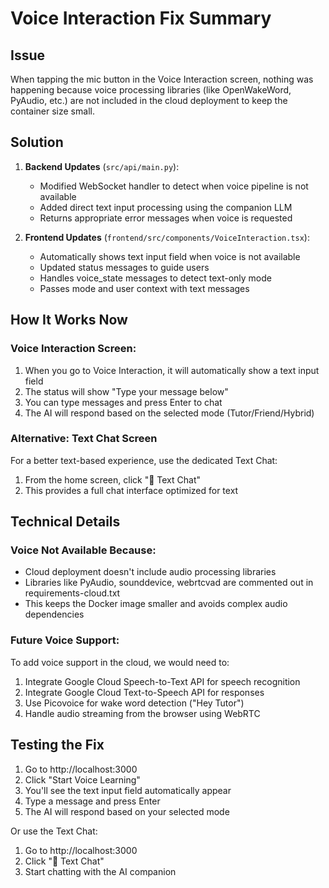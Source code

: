 # Voice Interaction Fix Summary

## Issue
When tapping the mic button in the Voice Interaction screen, nothing was happening because voice processing libraries (like OpenWakeWord, PyAudio, etc.) are not included in the cloud deployment to keep the container size small.

## Solution
1. **Backend Updates** (`src/api/main.py`):
   - Modified WebSocket handler to detect when voice pipeline is not available
   - Added direct text input processing using the companion LLM
   - Returns appropriate error messages when voice is requested

2. **Frontend Updates** (`frontend/src/components/VoiceInteraction.tsx`):
   - Automatically shows text input field when voice is not available
   - Updated status messages to guide users
   - Handles voice_state messages to detect text-only mode
   - Passes mode and user context with text messages

## How It Works Now

### Voice Interaction Screen:
1. When you go to Voice Interaction, it will automatically show a text input field
2. The status will show "Type your message below"
3. You can type messages and press Enter to chat
4. The AI will respond based on the selected mode (Tutor/Friend/Hybrid)

### Alternative: Text Chat Screen
For a better text-based experience, use the dedicated Text Chat:
1. From the home screen, click "💬 Text Chat"
2. This provides a full chat interface optimized for text

## Technical Details

### Voice Not Available Because:
- Cloud deployment doesn't include audio processing libraries
- Libraries like PyAudio, sounddevice, webrtcvad are commented out in requirements-cloud.txt
- This keeps the Docker image smaller and avoids complex audio dependencies

### Future Voice Support:
To add voice support in the cloud, we would need to:
1. Integrate Google Cloud Speech-to-Text API for speech recognition
2. Integrate Google Cloud Text-to-Speech API for responses
3. Use Picovoice for wake word detection ("Hey Tutor")
4. Handle audio streaming from the browser using WebRTC

## Testing the Fix

1. Go to http://localhost:3000
2. Click "Start Voice Learning"
3. You'll see the text input field automatically appear
4. Type a message and press Enter
5. The AI will respond based on your selected mode

Or use the Text Chat:
1. Go to http://localhost:3000
2. Click "💬 Text Chat"
3. Start chatting with the AI companion